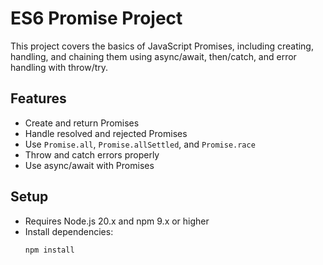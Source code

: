 # ES6 Promise Project

This project covers the basics of JavaScript Promises, including creating, handling, and chaining them using async/await, then/catch, and error handling with throw/try.

## Features

- Create and return Promises
- Handle resolved and rejected Promises
- Use `Promise.all`, `Promise.allSettled`, and `Promise.race`
- Throw and catch errors properly
- Use async/await with Promises

## Setup

- Requires Node.js 20.x and npm 9.x or higher
- Install dependencies:
  ```bash
  npm install
